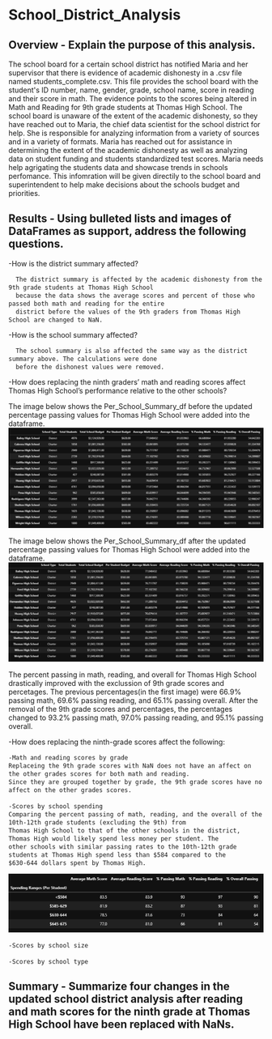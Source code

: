 # School_District_Analysis
## Overview - Explain the purpose of this analysis.
The school board for a certain school district has notified Maria and her supervisor that there is evidence of academic dishonesty in a .csv file named students_complete.csv. This file provides the school board with the student's ID number, name, gender, grade, school name, score in reading and their score in math. The evidence points to the scores being altered in Math and Reading for 9th grade students at Thomas High School. The school board is unaware of the extent of the academic dishonesty, so they have reached out to Maria, the chief data scientist for the school district for help. She is responsible for analyzing information from a variety of sources and in a variety of formats. Maria has reached out for assistance in determining the extent of the academic dishonesty as well as analyzing data on student funding and students standardized test scores. Maria needs help agrigating the students data and showcase trends in schools perfomance. This infomration will be given directily to the school board and superintendent to help make decisions about the schools budget and priorities. 

## Results - Using bulleted lists and images of DataFrames as support, address the following questions.
-How is the district summary affected? 

      The district summary is affected by the academic dishonesty from the 9th grade students at Thomas High School 
      because the data shows the average scores and percent of those who passed both math and reading for the entire 
      district before the values of the 9th graders from Thomas High School are changed to NaN. 

-How is the school summary affected?
   
      The school summary is also affected the same way as the district summary above. The calculations were done
      before the dishonest values were removed. 

-How does replacing the ninth graders’ math and reading scores affect Thomas High School’s performance relative to the other schools?

   The image below shows the Per_School_Summary_df before the updated percentage passing values for Thomas High School were added into the dataframe.    
   ![alt text](Resources/Per_School_Summary_df_pre_NaN.png)
      
   The image below shows the Per_School_Summary_df after the updated percentage passing values for Thomas High School were added into the dataframe.    
   ![alt text](Resources/Per_School_Summary_df_post_NaN.png)
   
   The percent passing in math, reading, and overall for Thomas High School drastically improved with the exclussion of 9th grade scores and percetages. The previous percentages(in the first image) were 66.9% passing math, 69.6% passing reading, and 65.1% passing overall. After the removal of the 9th grade scores and percentages, the percentages changed to 93.2% passing math, 97.0% passing reading, and 95.1% passing overall. 

-How does replacing the ninth-grade scores affect the following:

    -Math and reading scores by grade
    Replaceing the 9th grade scores with NaN does not have an affect on the other grades scores for both math and reading. 
    Since they are grouped together by grade, the 9th grade scores have no affect on the other grades scores. 
  
    -Scores by school spending
    Comparing the percent passing of math, reading, and the overall of the 10th-12th grade students (excluding the 9th) from 
    Thomas High School to that of the other schools in the district, Thomas High would likely spend less money per student. The 
    other schools with similar passing rates to the 10th-12th grade students at Thomas High spend less than $584 compared to the 
    $630-644 dollars spent by Thomas High. 
    
    
![alt_text](Resources/Spending_Ranges_per_student.png)

    -Scores by school size

    -Scores by school type


## Summary - Summarize four changes in the updated school district analysis after reading and math scores for the ninth grade at Thomas High School have been replaced with NaNs.
